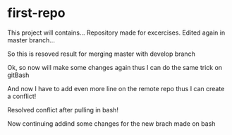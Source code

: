 # first-repo
This project will contains...
Repository made for excercises.
Edited again in master branch...


So this is resoved result for merging master with develop branch

Ok, so now will make
some changes again
thus I can do the same
trick on gitBash


And now I have to add even more line on the remote
repo thus I can create
a conflict!


Resolved conflict after pulling in bash!

Now continuing addind
some changes
for the new brach made 
on bash